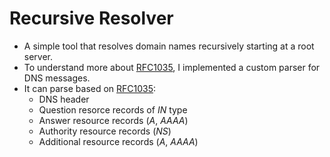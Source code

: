 # Recursive Resolver
- A simple tool that resolves domain names recursively starting at a root server.
- To understand more about [RFC1035](https://www.ietf.org/rfc/rfc1035.txt), I implemented a custom parser for DNS messages.
- It can parse based on [RFC1035](https://www.ietf.org/rfc/rfc1035.txt):
  - DNS header
  - Question resorce records of *IN* type
  - Answer resource records (*A*, *AAAA*)
  - Authority resource records (*NS*)
  - Additional resource records (*A*, *AAAA*)
